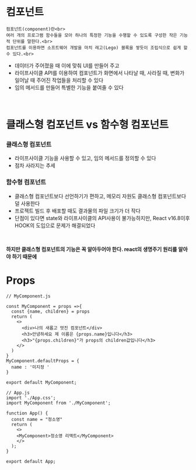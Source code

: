 # 컴포넌트<br>
```
컴포넌트(component)란<br>
여러 개의 프로그램 함수들을 모아 하나의 특정한 기능을 수행할 수 있도록 구성한 작은 기능적 단위를 말한다.<br>
컴포넌트를 이용하면 소프트웨어 개발을 마치 레고(Lego) 블록을 쌓듯이 조립식으로 쉽게 할 수 있다.<br>
```
- 데이터가 주어졌을 때 이에 맞춰 UI를 만들어 주고<br>
- 라이프사이클 API를 이용하여 컴포넌트가 화면에서 나타날 때, 사라질 때, 변화가 일어날 때 주어진 작업들을 처리할 수 있다<br>
- 임의 메서드를 만들어 특별한 기능을 붙여줄 수 있다<br>
<br>

# 클래스형 컴포넌트 vs 함수형 컴포넌트<br>
### 클래스형 컴포넌트<br>
- 라이프사이클 기능을 사용할 수 있고, 임의 메서드를 정의할 수 있다<br>
- 점차 사라지는 추세<br>
### 함수형 컴포넌트<br>
- 클래스형 컴포넌트보다 선언하기가 편하고, 메모리 자원도 클래스형 컴포넌트보다 덜 사용한다<br>
- 프로젝트 빌드 후 배포할 때도 결과물의 파일 크기가 더 작다<br>
- 단점이 있다면 state와 라이프사이클의 API사용이 불가능하지만, React v16.8이후 HOOK의 도입으로 문제가 해결되었다<br>
<br>

**하지만 클래스형 컴포넌트의 기능은 꼭 알아두어야 한다. react의 생명주기 원리를 알아야 하기 때문에**
<br>

# Props
```
// MyComponent.js

const MyComponent = props =>{
  const {name, children} = props
  return ( 
    <>
      <div>나의 새롭고 멋진 컴포넌트</div>
      <h3>안녕하세요 제 이름은 {props.name}입니다</h3>
      <h3>"{props.children}"가 props의 children값입니다</h3>
    </>
  )
}
MyComponent.defaultProps = {
  name : '미지정 '
}

export default MyComponent;

```
```
// App.js
import './App.css';
import MyComponent from './MyComponent';

function App() {
  const name = "정소영"
  return (
    <>
    <MyComponent>정소영 리액트</MyComponent>
    </>
  );
}

export default App;

```

